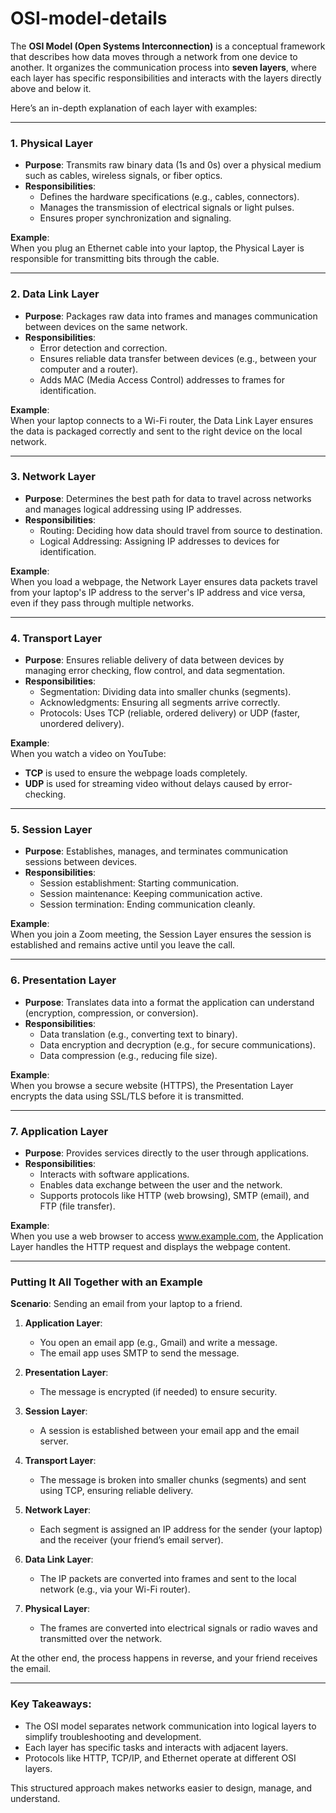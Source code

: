 # OSI-model-details
The **OSI Model (Open Systems Interconnection)** is a conceptual framework that describes how data moves through a network from one device to another. It organizes the communication process into **seven layers**, where each layer has specific responsibilities and interacts with the layers directly above and below it. 

Here’s an in-depth explanation of each layer with examples:

---

### **1. Physical Layer**
- **Purpose**: Transmits raw binary data (1s and 0s) over a physical medium such as cables, wireless signals, or fiber optics.
- **Responsibilities**:  
  - Defines the hardware specifications (e.g., cables, connectors).  
  - Manages the transmission of electrical signals or light pulses.  
  - Ensures proper synchronization and signaling.  

**Example**:  
When you plug an Ethernet cable into your laptop, the Physical Layer is responsible for transmitting bits through the cable.

---

### **2. Data Link Layer**
- **Purpose**: Packages raw data into frames and manages communication between devices on the same network.
- **Responsibilities**:  
  - Error detection and correction.  
  - Ensures reliable data transfer between devices (e.g., between your computer and a router).  
  - Adds MAC (Media Access Control) addresses to frames for identification.  

**Example**:  
When your laptop connects to a Wi-Fi router, the Data Link Layer ensures the data is packaged correctly and sent to the right device on the local network.

---

### **3. Network Layer**
- **Purpose**: Determines the best path for data to travel across networks and manages logical addressing using IP addresses.
- **Responsibilities**:  
  - Routing: Deciding how data should travel from source to destination.  
  - Logical Addressing: Assigning IP addresses to devices for identification.  

**Example**:  
When you load a webpage, the Network Layer ensures data packets travel from your laptop's IP address to the server's IP address and vice versa, even if they pass through multiple networks.

---

### **4. Transport Layer**
- **Purpose**: Ensures reliable delivery of data between devices by managing error checking, flow control, and data segmentation.
- **Responsibilities**:  
  - Segmentation: Dividing data into smaller chunks (segments).  
  - Acknowledgments: Ensuring all segments arrive correctly.  
  - Protocols: Uses TCP (reliable, ordered delivery) or UDP (faster, unordered delivery).  

**Example**:  
When you watch a video on YouTube:  
- **TCP** is used to ensure the webpage loads completely.  
- **UDP** is used for streaming video without delays caused by error-checking.

---

### **5. Session Layer**
- **Purpose**: Establishes, manages, and terminates communication sessions between devices.
- **Responsibilities**:  
  - Session establishment: Starting communication.  
  - Session maintenance: Keeping communication active.  
  - Session termination: Ending communication cleanly.  

**Example**:  
When you join a Zoom meeting, the Session Layer ensures the session is established and remains active until you leave the call.

---

### **6. Presentation Layer**
- **Purpose**: Translates data into a format the application can understand (encryption, compression, or conversion).  
- **Responsibilities**:  
  - Data translation (e.g., converting text to binary).  
  - Data encryption and decryption (e.g., for secure communications).  
  - Data compression (e.g., reducing file size).  

**Example**:  
When you browse a secure website (HTTPS), the Presentation Layer encrypts the data using SSL/TLS before it is transmitted.

---

### **7. Application Layer**
- **Purpose**: Provides services directly to the user through applications.
- **Responsibilities**:  
  - Interacts with software applications.  
  - Enables data exchange between the user and the network.  
  - Supports protocols like HTTP (web browsing), SMTP (email), and FTP (file transfer).  

**Example**:  
When you use a web browser to access www.example.com, the Application Layer handles the HTTP request and displays the webpage content.

---

### **Putting It All Together with an Example**

**Scenario**: Sending an email from your laptop to a friend.

1. **Application Layer**:  
   - You open an email app (e.g., Gmail) and write a message.  
   - The email app uses SMTP to send the message.

2. **Presentation Layer**:  
   - The message is encrypted (if needed) to ensure security.  

3. **Session Layer**:  
   - A session is established between your email app and the email server.  

4. **Transport Layer**:  
   - The message is broken into smaller chunks (segments) and sent using TCP, ensuring reliable delivery.  

5. **Network Layer**:  
   - Each segment is assigned an IP address for the sender (your laptop) and the receiver (your friend’s email server).  

6. **Data Link Layer**:  
   - The IP packets are converted into frames and sent to the local network (e.g., via your Wi-Fi router).  

7. **Physical Layer**:  
   - The frames are converted into electrical signals or radio waves and transmitted over the network.  

At the other end, the process happens in reverse, and your friend receives the email.

---

### **Key Takeaways**:
- The OSI model separates network communication into logical layers to simplify troubleshooting and development.  
- Each layer has specific tasks and interacts with adjacent layers.  
- Protocols like HTTP, TCP/IP, and Ethernet operate at different OSI layers.  

This structured approach makes networks easier to design, manage, and understand.
